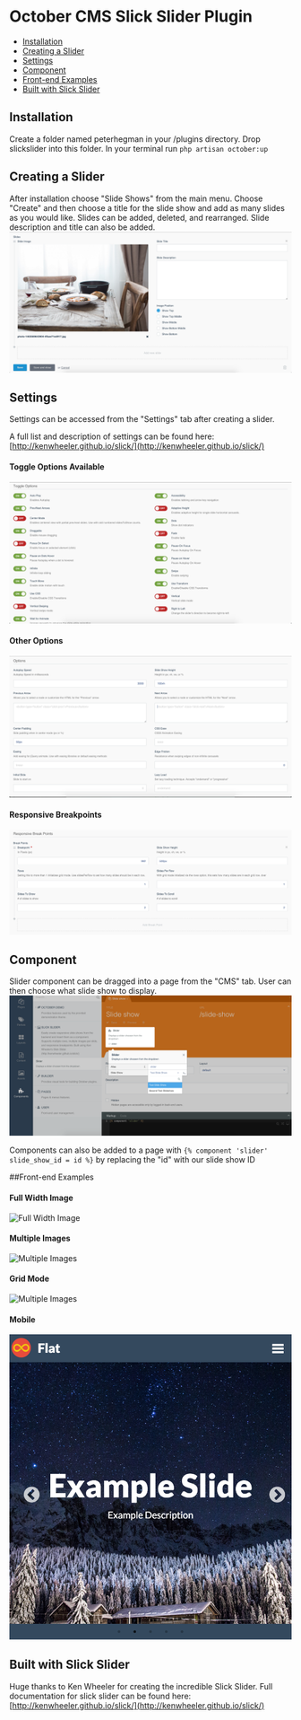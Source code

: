 # October CMS Slick Slider Plugin

* [Installation](#installation)
* [Creating a Slider](#creating-a-slider)
* [Settings](#settings)
* [Component](#component)
* [Front-end Examples](#front-end-examples)
* [Built with Slick Slider](#built-with-slick-slider)

## Installation
Create a folder named peterhegman in your /plugins directory. Drop slickslider into this folder. In your terminal run `php artisan october:up`
## Creating a Slider
After installation choose "Slide Shows" from the main menu.
Choose "Create" and then choose a title for the slide show and add as many slides as you would like. Slides can be added, deleted, and rearranged. Slide description and title can also be added.
![Toggle Options](/assets/screens/slides.png)
## Settings
Settings can be accessed from the "Settings" tab after creating a slider.

A full list and description of settings can be found here: [http://kenwheeler.github.io/slick/](http://kenwheeler.github.io/slick/)

#### Toggle Options Available
![Toggle Options](/assets/screens/toggle-settings.png)

#### Other Options
![Other Options](/assets/screens/options.png)

#### Responsive Breakpoints 
![Responsive Breakpoints](/assets/screens/responsive-breakpoints.png)

## Component
Slider component can be dragged into a page from the "CMS" tab. User can then choose what slide show to display.
![Component](/assets/screens/component.png)

Components can also be added to a page with `{% component 'slider' slide_show_id = id %}` by replacing the "id" with our slide show ID

##Front-end Examples

#### Full Width Image
![Full Width Image](/assets/screens/single-slide.png)

#### Multiple Images
![Multiple Images](/assets/screens/multiple-slides.png)

#### Grid Mode
![Multiple Images](/assets/screens/grid-mode.png)

#### Mobile
![Multiple Images](/assets/screens/mobile.png)

## Built with Slick Slider
Huge thanks to Ken Wheeler for creating the incredible Slick Slider. Full documentation for slick slider can be found here: [http://kenwheeler.github.io/slick/](http://kenwheeler.github.io/slick/)